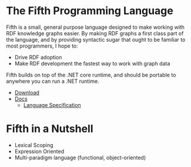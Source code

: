 # The Fifth Programming Language

Fifth is a small, general purpose language designed to make working with RDF knowledge graphs easier.  By making RDF graphs a first class part of the language, and by providing syntactic sugar that ought to be familiar to most programmers, I hope to:

- Drive RDF adoption
- Make RDF development the fastest way to work with graph data

Fifth builds on top of the .NET core runtime, and should be portable to anywhere you can run a .NET runtime.

- [Download](#)
- [Docs](#)
  - [Language Specification](#)

# Fifth in a Nutshell

- Lexical Scoping
- Expression Oriented
- Multi-paradigm language (functional, object-oriented)
